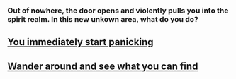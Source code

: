 ### **Out of nowhere, the door opens and violently pulls you into the spirit realm. In this new unkown area, what do you do?**  
## [You immediately start panicking](../situation-md/END-forever-stuck.md)  
## [Wander around and see what you can find](../situation-md/END-little-boy.md)